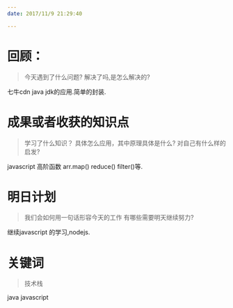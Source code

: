 ```yaml
---
date: 2017/11/9 21:29:40

---
```


# 回顾：
> 今天遇到了什么问题?
> 解决了吗,是怎么解决的?

七牛cdn java jdk的应用.简单的封装.

# 成果或者收获的知识点
> 学习了什么知识？
> 具体怎么应用，其中原理具体是什么?
> 对自己有什么样的启发?

javascript 高阶函数 arr.map()    reduce()  filter()等.

# 明日计划
> 我们会如何用一句话形容今天的工作
> 有哪些需要明天继续努力?

继续javascript 的学习,nodejs.

# 关键词
> 技术栈

java javascript
